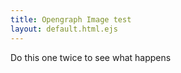 ```yaml
---
title: Opengraph Image test
layout: default.html.ejs
---
```


<opengraph-image href="http://some.where"></opengraph-image>

<opengraph-image href="http://else.where"></opengraph-image>

Do this one twice to see what happens

<opengraph-image href="http://some.where"></opengraph-image>


<opengraph-image href="img/foo-bar.jpg"></opengraph-image>

<opengraph-image href="/full/path/img/foo-bar.jpg"></opengraph-image>

